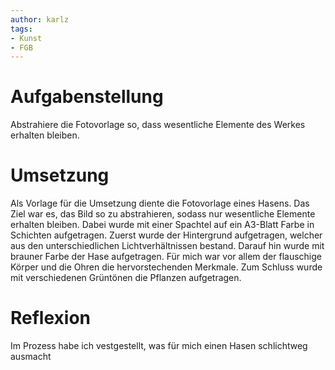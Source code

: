 ```yaml
---
author: karlz
tags:
- Kunst
- FGB
---
```


# Aufgabenstellung

Abstrahiere die Fotovorlage so, dass wesentliche Elemente des Werkes erhalten bleiben.

# Umsetzung

Als Vorlage für die Umsetzung diente die Fotovorlage eines Hasens. Das Ziel war es, das Bild so zu abstrahieren, sodass nur wesentliche Elemente erhalten bleiben. Dabei wurde mit einer Spachtel auf ein A3-Blatt Farbe in Schichten aufgetragen. Zuerst wurde der Hintergrund aufgetragen, welcher aus den unterschiedlichen Lichtverhältnissen bestand. Darauf hin wurde mit brauner Farbe der Hase aufgetragen. Für mich war vor allem der flauschige Körper und die Ohren die hervorstechenden Merkmale. Zum Schluss wurde mit verschiedenen Grüntönen die Pflanzen aufgetragen.

# Reflexion

Im Prozess habe ich vestgestellt, was für mich einen Hasen schlichtweg ausmacht